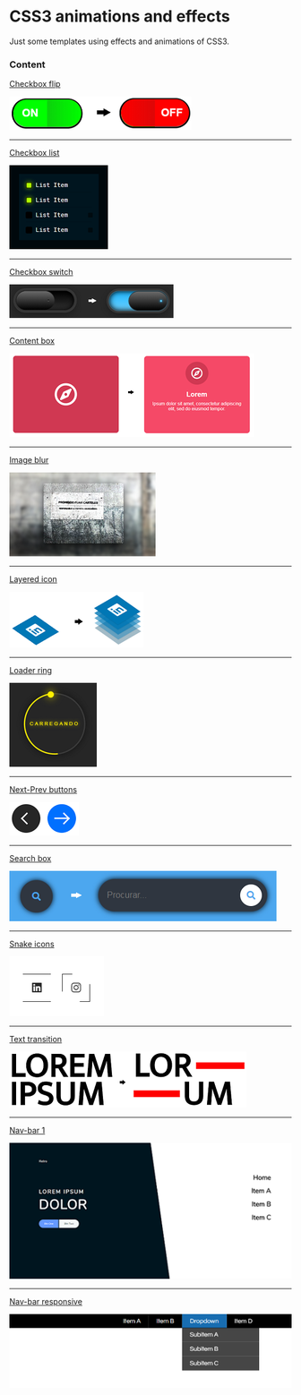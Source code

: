 # CSS3 animations and effects
Just some templates using effects and animations of CSS3.



### Content

[Checkbox flip](https://github.com/EduardoRotundaro/css-effects/tree/master/src/checkbox-flip)

![](https://github.com/EduardoRotundaro/css-effects/blob/master/docs/images/checkbox_flip.png)

---

[Checkbox list](https://github.com/EduardoRotundaro/css-effects/tree/master/src/checkbox-list)

![](https://github.com/EduardoRotundaro/css-effects/blob/master/docs/images/checkbox_list.png)

---

[Checkbox switch](https://github.com/EduardoRotundaro/css-effects/tree/master/src/checkbox-switch)

![](https://github.com/EduardoRotundaro/css-effects/blob/master/docs/images/checkbox_switch.png)

---

[Content box](https://github.com/EduardoRotundaro/css-effects/tree/master/src/content-box)

![](https://github.com/EduardoRotundaro/css-effects/blob/master/docs/images/content_box.png)

---

[Image blur](https://github.com/EduardoRotundaro/css-effects/tree/master/src/image-blur)

![](https://github.com/EduardoRotundaro/css-effects/blob/master/docs/images/image_blur.png)

---

[Layered icon](https://github.com/EduardoRotundaro/css-effects/tree/master/src/layered-icon)

![](https://github.com/EduardoRotundaro/css-effects/blob/master/docs/images/layered_icon.png)

---

[Loader ring](https://github.com/EduardoRotundaro/css-effects/tree/master/src/loader-ring)

![](https://github.com/EduardoRotundaro/css-effects/blob/master/docs/images/loader_ring.png)

---

[Next-Prev buttons](https://github.com/EduardoRotundaro/css-effects/tree/master/src/next-prev-button)

![](https://github.com/EduardoRotundaro/css-effects/blob/master/docs/images/nxt_prev_buttons.png)

---

[Search box](https://github.com/EduardoRotundaro/css-effects/tree/master/src/search-box)

![](https://github.com/EduardoRotundaro/css-effects/blob/master/docs/images/search_box.png)

---

[Snake icons](https://github.com/EduardoRotundaro/css-effects/tree/master/src/snake)

![](https://github.com/EduardoRotundaro/css-effects/blob/master/docs/images/snake.png)

---

[Text transition](https://github.com/EduardoRotundaro/css-effects/tree/master/src/text-transition)

![](https://github.com/EduardoRotundaro/css-effects/blob/master/docs/images/text_transition.png)

---

[Nav-bar 1](https://github.com/EduardoRotundaro/css-effects/tree/master/src/navigation-bar-1)

![](https://github.com/EduardoRotundaro/css-effects/blob/master/docs/images/nav_bar_1.png)

---

[Nav-bar responsive](https://github.com/EduardoRotundaro/css-effects/tree/master/src/navigation-bar-responsive)

![](https://github.com/EduardoRotundaro/css-effects/blob/master/docs/images/nav_bar_responsive.png)